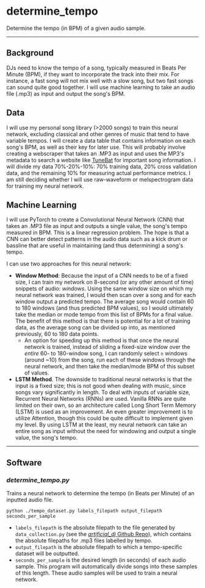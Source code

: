 # determine_tempo
Determine the tempo (in BPM) of a given audio sample.

---

## Background

DJs need to know the tempo of a song, typically measured in Beats Per Minute (BPM), if they want to incorporate the track into their mix. For instance, a fast song will not mix well with a slow song, but two fast songs can sound quite good together. I will use machine learning to take an audio file (.mp3) as input and output the song's BPM.


## Data

I will use my personal song library (>2000 songs) to train this neural network, excluding classical and other genres of music that tend to have variable tempos. I will create a data table that contains information on each song's BPM, as well as their key for later use. This will probably involve creating a webscraper that takes an .MP3 as input and uses the MP3's metadata to search a website like [TuneBat](https://tunebat.com/) for important song information. I will divide my data 70%-20%-10%: 70% training data, 20% cross validation data, and the remaining 10% for measuring actual performance metrics. I am still deciding whether I will use raw-waveform or melspectrogram data for training my neural network.


## Machine Learning

I will use PyTorch to create a Convolutional Neural Network (CNN) that takes an .MP3 file as input and outputs a single value, the song's tempo measured in BPM. This is a linear regression problem. The hope is that a CNN can better detect patterns in the audio data such as a kick drum or bassline that are useful in maintaining (and thus determining) a song's tempo.

I can use two approaches for this neural network:

- **Window Method**: Because the input of a CNN needs to be of a fixed size, I can train my network on 8-second (or any other amount of time) snippets of audio: *windows*. Using the same window size on which my neural network was trained, I would then scan over a song and for each window output a predicted tempo. The average song would contain 60 to 180 windows (and thus predicted BPM values), so I would ultimately take the median or mode tempo from this list of BPMs for a final value. The benefit of this method is that there is potential for a lot of training data, as the average song can be divided up into, as mentioned previously, 60 to 180 data points.
    - An option for speeding up this method is that once the neural network is trained, instead of sliding a fixed-size window over the *entire* 60- to 180-window song, I can randomly select `n` windows (around ~10) from the song, run each of these windows through the neural network, and then take the median/mode BPM of this subset of values.
- **LSTM Method**. The downside to traditional neural networks is that the input is a fixed size; this is not good when dealing with music, since songs vary significantly in length. To deal with inputs of variable size, Recurrent Neural Networks (RNNs) are used. Vanilla RNNs are quite limited on their own, so an architecture called Long Short Term Memory (LSTM) is used as an improvement. An even greater improvement is to utilize Attention, though this could be quite difficult to implement given my level. By using LSTM at the least, my neural network can take an entire song as input without the need for windowing and output a single value, the song's tempo.

---

## Software

### *determine_tempo.py*

Trains a neural network to determine the tempo (in Beats per Minute) of an inputted audio file.

```
python ./tempo_dataset.py labels_filepath output_filepath seconds_per_sample
```

- `labels_filepath` is the absolute filepath to the file generated by `data_collection.py` (see the [*artificial_dj* Github Repo](https://github.com/pnlong/artificial_dj)), which contains the absolute filepaths for .mp3 files labelled by tempo.
- `output_filepath` is the absolute filepath to which a tempo-specific dataset will be outputted.
- `seconds_per_sample` is the desired length (in seconds) of each audio sample. This program will automatically divide songs into these samples of this length. These audio samples will be used to train a neural network.